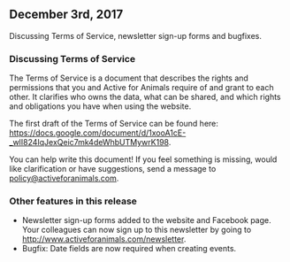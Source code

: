 ## December 3rd, 2017

Discussing Terms of Service, newsletter sign-up forms and bugfixes.

### Discussing Terms of Service

The Terms of Service is a document that describes the rights and permissions
that you and Active for Animals require of and grant to each other. It
clarifies who owns the data, what can be shared, and which rights and
obligations you have when using the website.

The first draft of the Terms of Service can be found here:
https://docs.google.com/document/d/1xooA1cE-_wlI824IqJexQeic7mk4deWhbUTMywrK198.

You can help write this document! If you feel something is missing, would like
clarification or have suggestions, send a message to
policy@activeforanimals.com.

### Other features in this release

- Newsletter sign-up forms added to the website and Facebook page. Your
colleagues can now sign up to this newsletter by going to
http://www.activeforanimals.com/newsletter.
- Bugfix: Date fields are now required when creating events.
